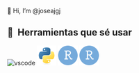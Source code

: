 👋 Hi, I’m @joseajgj

<h2> 🚀 &nbsp;Herramientas que sé usar</h2>
<p align="left">
<img src="https://cdn.jsdelivr.net/gh/devicons/devicon/icons/vscode/vscode-original.svg" alt="vscode" width="45" height="45"/>
<img src="https://github.com/devicons/devicon/blob/v2.15.1/icons/python/python-original.svg" alt="bash" width="45" height="45"/>
<img src="https://github.com/devicons/devicon/blob/v2.15.1/icons/rstudio/rstudio-original.svg" alt="php" width="45" height="45"/>
<img src="https://github.com/devicons/devicon/blob/v2.15.1/icons/rstudio/rstudio-original.svg" alt="php" width="45" height="45"/>
</p>
<!---
joseajgj/joseajgj is a ✨ special ✨ repository because its `README.md` (this file) appears on your GitHub profile.
You can click the Preview link to take a look at your changes.
--->
